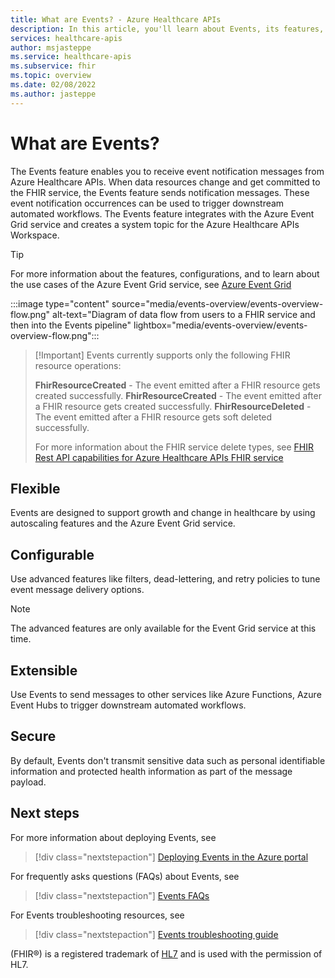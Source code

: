 ```yaml
---
title: What are Events? - Azure Healthcare APIs
description: In this article, you'll learn about Events, its features, integrations, and next steps.
services: healthcare-apis
author: msjasteppe
ms.service: healthcare-apis
ms.subservice: fhir
ms.topic: overview
ms.date: 02/08/2022
ms.author: jasteppe
---
```


# What are Events?

The Events feature enables you to receive event notification messages from Azure Healthcare APIs. When data resources change and get committed to the FHIR service, the Events feature sends notification messages. These event notification occurrences can be used to trigger downstream automated workflows. The Events feature integrates with the Azure Event Grid service and creates a system topic for the Azure Healthcare APIs Workspace. 

> [!TIP]
> For more information about the features, configurations, and to learn about the use cases of the Azure Event Grid service, see [Azure Event Grid](../../event-grid/overview.md)

:::image type="content" source="media/events-overview/events-overview-flow.png" alt-text="Diagram of data flow from users to a FHIR service and then into the Events pipeline" lightbox="media/events-overview/events-overview-flow.png":::

>  [!Important]
>  Events currently supports only the following FHIR resource operations:
>
>  **FhirResourceCreated** - The event emitted after a FHIR resource gets created successfully.
>  **FhirResourceCreated** - The event emitted after a FHIR resource gets created successfully.
>  **FhirResourceDeleted** - The event emitted after a FHIR resource gets soft deleted successfully.
> 
>  For more information about the FHIR service delete types, see [FHIR Rest API capabilities for Azure Healthcare APIs FHIR service](../../healthcare-apis/fhir/fhir-rest-api-capabilities.md)


## Flexible

Events are designed to support growth and change in healthcare by using autoscaling features and the Azure Event Grid service.

## Configurable 

Use advanced features like filters, dead-lettering, and retry policies to tune event message delivery options.

> [!NOTE]
> The advanced features are only available for the Event Grid service at this time.

## Extensible

Use Events to send messages to other services like Azure Functions, Azure Event Hubs to trigger downstream automated workflows.
 
## Secure

By default, Events don't transmit sensitive data such as personal identifiable information and protected health information as part of the message payload. 

## Next steps

For more information about deploying Events, see

>[!div class="nextstepaction"]
>[Deploying Events in the Azure portal](./events-deploy-in-portal.md)

For frequently asks questions (FAQs) about Events, see

>[!div class="nextstepaction"]
>[Events FAQs](./events-deploy-in-portal.md)

For Events troubleshooting resources, see

>[!div class="nextstepaction"]
>[Events troubleshooting guide](./events-troubleshooting-guide.md)

(FHIR&#174;) is a registered trademark of [HL7](https://hl7.org/fhir/) and is used with the permission of HL7.
